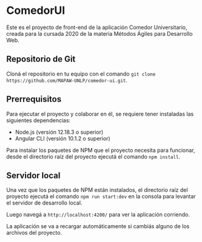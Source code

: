 
# ComedorUI

Este es el proyecto de front-end de la aplicación Comedor Universitario, creada para la cursada 2020 de la materia Métodos Ágiles para Desarrollo Web.

## Repositorio de Git

Cloná el repositorio en tu equipo con el comando `git clone https://github.com/MAPAW-UNLP/comedor-ui.git`.

## Prerrequisitos

Para ejecutar el proyecto y colaborar en él, se requiere tener instaladas las siguientes dependencias:

 - Node.js (versión 12.18.3 o superior)
 - Angular CLI (versión 10.1.2 o superior)

 Para instalar los paquetes de NPM que el proyecto necesita para funcionar, desde el directorio raíz del proyecto ejecutá el comando `npm install`.

## Servidor local

Una vez que los paquetes de NPM están instalados, el directorio raíz del proyecto ejecutá el comando `npm run start:dev` en la consola para levantar el servidor de desarrollo local.

Luego navegá a `http://localhost:4200/` para ver la aplicación corriendo.

La aplicación se va a recargar automáticamente si cambiás alguno de los archivos del proyecto.
